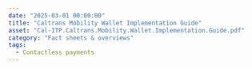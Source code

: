 ```yaml
---
date: "2025-03-01 00:00:00"
title: "Caltrans Mobility Wallet Implementation Guide"
asset: "Cal-ITP.Caltrans.Mobility.Wallet.Implementation.Guide.pdf"
category: "Fact sheets & overviews"
tags:
  - Contactless payments
---
```

